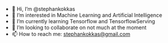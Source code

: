 - 👋 Hi, I’m @stephankokkas
- 👀 I’m interested in Machine Learning and Artificial Intelligence
- 🌱 I’m currently learning Tensorflow and TensorflowServing
- 💞️ I’m looking to collaborate on not much at the moment
- 📫 How to reach me: stephankokkas@gmail.com

<!---
stephankokkas/stephankokkas is a ✨ special ✨ repository because its `README.md` (this file) appears on your GitHub profile.
You can click the Preview link to take a look at your changes.
--->
